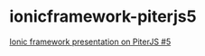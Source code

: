 # ionicframework-piterjs5
[Ionic framework presentation on PiterJS #5](http://mike1pol.github.io/ionicframework-piterjs5)
